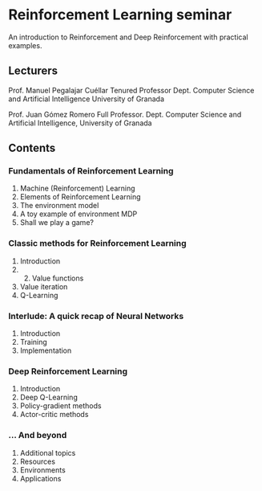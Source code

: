 # Reinforcement Learning seminar

An introduction to Reinforcement and Deep Reinforcement with practical examples.

## Lecturers
Prof. Manuel Pegalajar Cuéllar
Tenured Professor
Dept. Computer Science and Artificial Intelligence
University of Granada

Prof. Juan Gómez Romero
Full Professor. Dept. Computer Science and Artificial Intelligence, University of Granada

## Contents

### Fundamentals of Reinforcement Learning

1. Machine (Reinforcement) Learning
2. Elements of Reinforcement Learning
3. The environment model
4. A toy example of environment MDP
5. Shall we play a game?

### Classic methods for Reinforcement Learning

1. Introduction
2. 2. Value functions
3. Value iteration
4. Q-Learning

### Interlude: A quick recap of Neural Networks

1. Introduction
2. Training
3. Implementation

### Deep Reinforcement Learning

1. Introduction
2. Deep Q-Learning
3. Policy-gradient methods
4. Actor-critic methods

### ... And beyond

1. Additional topics
2. Resources
3. Environments
4. Applications

